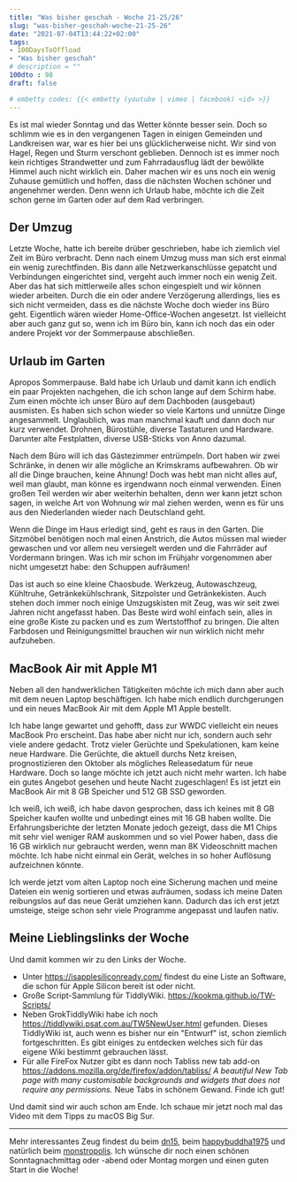 ```yaml
---
title: "Was bisher geschah - Woche 21-25/26"
slug: "was-bisher-geschah-woche-21-25-26"
date: "2021-07-04T13:44:22+02:00"
tags:
- 100DaysToOffload
- "Was bisher geschah"
# description = ""
100dto : 98
draft: false

# embetty codes: {{< embetty (youtube | vimeo | facebook) <id> >}}
---
```


Es ist mal wieder Sonntag und das Wetter könnte besser sein. Doch so schlimm wie es in den vergangenen Tagen in einigen Gemeinden und Landkreisen war, war es hier bei uns glücklicherweise nicht. Wir sind von Hagel, Regen und Sturm verschont geblieben. Dennoch ist es immer noch kein richtiges Strandwetter und zum Fahrradausflug lädt der bewölkte Himmel auch nicht wirklich ein. Daher machen wir es uns noch ein wenig Zuhause gemütlich und hoffen, dass die nächsten Wochen schöner und angenehmer werden. Denn wenn ich Urlaub habe, möchte ich die Zeit schon gerne im Garten oder auf dem Rad verbringen.

## Der Umzug

Letzte Woche, hatte ich bereite drüber geschrieben, habe ich ziemlich viel Zeit im Büro verbracht. Denn nach einem Umzug muss man sich erst einmal ein wenig zurechtfinden. Bis dann alle Netzwerkanschlüsse gepatcht und Verbindungen eingerichtet sind, vergeht auch immer noch ein wenig Zeit. Aber das hat sich mittlerweile alles schon eingespielt und wir können wieder arbeiten. Durch die ein oder andere Verzögerung allerdings, lies es sich nicht vermeiden, dass es die nächste Woche doch wieder ins Büro geht. Eigentlich wären wieder Home-Office-Wochen angesetzt. Ist vielleicht aber auch ganz gut so, wenn ich im Büro bin, kann ich noch das ein oder andere Projekt vor der Sommerpause abschließen.

## Urlaub im Garten

Apropos Sommerpause. Bald habe ich Urlaub und damit kann ich endlich ein paar Projekten nachgehen, die ich schon lange auf dem Schirm habe. Zum einen möchte ich unser Büro auf dem Dachboden (ausgebaut) ausmisten. Es haben sich schon wieder so viele Kartons und unnütze Dinge angesammelt. Unglaublich, was man manchmal kauft und dann doch nur kurz verwendet. Drohnen, Bürostühle, diverse Tastaturen und Hardware. Darunter alte Festplatten, diverse USB-Sticks von Anno dazumal.

Nach dem Büro will ich das Gästezimmer entrümpeln. Dort haben wir zwei Schränke, in denen wir alle mögliche an Krimskrams aufbewahren. Ob wir all die Dinge brauchen, keine Ahnung! Doch was hebt man nicht alles auf, weil man glaubt, man könne es irgendwann noch einmal verwenden. Einen großen Teil werden wir aber weiterhin behalten, denn wer kann jetzt schon sagen, in welche Art von Wohnung wir mal ziehen werden, wenn es für uns aus den Niederlanden wieder nach Deutschland geht.

Wenn die Dinge im Haus erledigt sind, geht es raus in den Garten. Die Sitzmöbel benötigen noch mal einen Anstrich, die Autos müssen mal wieder gewaschen und vor allem neu versiegelt werden und die Fahrräder auf Vordermann bringen. Was ich mir schon im Frühjahr vorgenommen aber nicht umgesetzt habe: den Schuppen aufräumen!

Das ist auch so eine kleine Chaosbude. Werkzeug, Autowaschzeug, Kühltruhe, Getränkekühlschrank, Sitzpolster und Getränkekisten. Auch stehen doch immer noch einige Umzugskisten mit Zeug, was wir seit zwei Jahren nicht angefasst haben. Das Beste wird wohl einfach sein, alles in eine große Kiste zu packen und es zum Wertstoffhof zu bringen. Die alten Farbdosen und Reinigungsmittel brauchen wir nun wirklich nicht mehr aufzuheben.

## MacBook Air mit Apple M1

Neben all den handwerklichen Tätigkeiten möchte ich mich dann aber auch mit dem neuen Laptop beschäftigen. Ich habe mich endlich durchgerungen und ein neues MacBook Air mit dem Apple M1 Apple bestellt.

Ich habe lange gewartet und gehofft, dass zur WWDC vielleicht ein neues MacBook Pro erscheint. Das habe aber nicht nur ich, sondern auch sehr viele andere gedacht. Trotz vieler Gerüchte und Spekulationen, kam keine neue Hardware. Die Gerüchte, die aktuell durchs Netz kreisen, prognostizieren den Oktober als mögliches Releasedatum für neue Hardware. Doch so lange möchte ich jetzt auch nicht mehr warten. Ich habe ein gutes Angebot gesehen und heute Nacht zugeschlagen! Es ist jetzt ein MacBook Air mit 8 GB Speicher und 512 GB SSD geworden.

Ich weiß, ich weiß, ich habe davon gesprochen, dass ich keines mit 8 GB Speicher kaufen wollte und unbedingt eines mit 16 GB haben wollte. Die Erfahrungsberichte der letzten Monate jedoch gezeigt, dass die M1 Chips mit sehr viel weniger RAM auskommen und so viel Power haben, dass die 16 GB wirklich nur gebraucht werden, wenn man 8K Videoschnitt machen möchte. Ich habe nicht einmal ein Gerät, welches in so hoher Auflösung aufzeichnen könnte.

Ich werde jetzt vom alten Laptop noch eine Sicherung machen und meine Dateien ein wenig sortieren und etwas aufräumen, sodass ich meine Daten reibungslos auf das neue Gerät umziehen kann. Dadurch das ich erst jetzt umsteige, steige schon sehr viele Programme angepasst und laufen nativ.

## Meine Lieblingslinks der Woche

Und damit kommen wir zu den Links der Woche.

- Unter https://isapplesiliconready.com/ findest du eine Liste an Software, die schon für Apple Silicon bereit ist oder nicht.
- Große Script-Sammlung für TiddlyWiki. https://kookma.github.io/TW-Scripts/
- Neben GrokTiddlyWiki habe ich noch https://tiddlywiki.psat.com.au/TW5NewUser.html gefunden. Dieses TiddlyWiki ist, auch wenn es bisher nur ein "Entwurf" ist, schon ziemlich fortgeschritten. Es gibt einiges zu entdecken welches sich für das eigene Wiki bestimmt gebrauchen lässt.
- Für alle FireFox Nutzer gibt es dann noch Tabliss new tab add-on https://addons.mozilla.org/de/firefox/addon/tabliss/ _A beautiful New Tab page with many customisable backgrounds and widgets that does not require any permissions._ Neue Tabs in schönem Gewand. Finde ich gut!

Und damit sind wir auch schon am Ende. Ich schaue mir jetzt noch mal das Video mit dem Tipps zu macOS Big Sur.

---

Mehr interessantes Zeug findest du beim [dn15](https://dn15.de/), beim [happybuddha1975](https://happybuddha1975.de/) und natürlich beim [monstropolis](https://monstropolis.wordpress.com/). Ich wünsche dir noch einen schönen Sonntagnachmittag oder -abend oder Montag morgen und einen guten Start in die Woche!

<!--more-->

